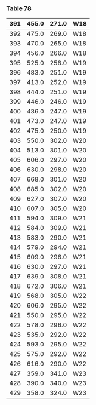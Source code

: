 <a name="table-78"></a>
### Table 78

| 391 | 455.0 | 271.0 | W18 |
| --- | --- | --- | --- |
| 392 | 475.0 | 269.0 | W18 |
| 393 | 470.0 | 265.0 | W18 |
| 394 | 456.0 | 266.0 | W18 |
| 395 | 525.0 | 258.0 | W19 |
| 396 | 483.0 | 251.0 | W19 |
| 397 | 413.0 | 252.0 | W19 |
| 398 | 444.0 | 251.0 | W19 |
| 399 | 446.0 | 246.0 | W19 |
| 400 | 436.0 | 247.0 | W19 |
| 401 | 473.0 | 247.0 | W19 |
| 402 | 475.0 | 250.0 | W19 |
| 403 | 550.0 | 302.0 | W20 |
| 404 | 513.0 | 301.0 | W20 |
| 405 | 606.0 | 297.0 | W20 |
| 406 | 630.0 | 298.0 | W20 |
| 407 | 668.0 | 301.0 | W20 |
| 408 | 685.0 | 302.0 | W20 |
| 409 | 627.0 | 307.0 | W20 |
| 410 | 607.0 | 305.0 | W20 |
| 411 | 594.0 | 309.0 | W21 |
| 412 | 584.0 | 309.0 | W21 |
| 413 | 583.0 | 290.0 | W21 |
| 414 | 579.0 | 294.0 | W21 |
| 415 | 609.0 | 296.0 | W21 |
| 416 | 630.0 | 297.0 | W21 |
| 417 | 639.0 | 308.0 | W21 |
| 418 | 672.0 | 306.0 | W21 |
| 419 | 568.0 | 305.0 | W22 |
| 420 | 606.0 | 295.0 | W22 |
| 421 | 550.0 | 295.0 | W22 |
| 422 | 578.0 | 296.0 | W22 |
| 423 | 535.0 | 292.0 | W22 |
| 424 | 593.0 | 295.0 | W22 |
| 425 | 575.0 | 292.0 | W22 |
| 426 | 616.0 | 290.0 | W22 |
| 427 | 359.0 | 341.0 | W23 |
| 428 | 390.0 | 340.0 | W23 |
| 429 | 358.0 | 324.0 | W23 |